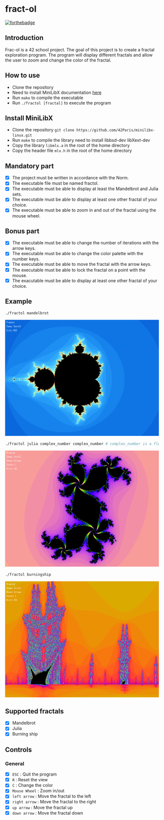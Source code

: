 # fract-ol

[![forthebadge](https://forthebadge.com/images/badges/made-with-c.svg)](https://forthebadge.com)

## Introduction

Frac-ol is a 42 school project. The goal of this project is to create a fractal exploration program. The program will display different fractals and allow the user to zoom and change the color of the fractal.

## How to use
- Clone the repository
- Need to install MiniLibX documentation [here](https://github.com/42Paris/minilibx-linux) 
- Run `make` to compile the executable
- Run `./fractol [fractal]` to execute the program

## Install MiniLibX
- Clone the repository `git clone https://github.com/42Paris/minilibx-linux.git`
- Run `make` to compile the library need to install libbsd-dev libXext-dev
- Copy the library `libmlx.a` in the root of the home directory
- Copy the header file `mlx.h` in the root of the home directory

## Mandatory part
- [x] The project must be written in accordance with the Norm.
- [x] The executable file must be named fractol.
- [x] The executable must be able to display at least the Mandelbrot and Julia sets.
- [x] The executable must be able to display at least one other fractal of your choice.
- [x] The executable must be able to zoom in and out of the fractal using the mouse wheel.

## Bonus part
- [x] The executable must be able to change the number of iterations with the arrow keys.
- [x] The executable must be able to change the color palette with the number keys.
- [x] The executable must be able to move the fractal with the arrow keys.
- [x] The executable must be able to lock the fractal on a point with the mouse.
- [x] The exacutable must be able to display at least one other fractal of your choice.

## Example
```bash
./fractol mandelbrot
```
![Example](./img.png)
```bash
./fractol julia complex_number complex_number # complex_number is a float
```
![Example](./img2.png)
```bash
./fractol burningship
```
![Example](./img3.png)

## Supported fractals

- [x] Mandelbrot
- [x] Julia
- [x] Burning ship

## Controls

### General

- [x] `ESC` : Quit the program
- [x] `R` : Reset the view
- [x] `C` : Change the color
- [x] `Mouse Wheel` : Zoom in/out
- [x] `left arrow` : Move the fractal to the left
- [x] `right arrow` : Move the fractal to the right
- [x] `up arrow` : Move the fractal up
- [x] `down arrow` : Move the fractal down